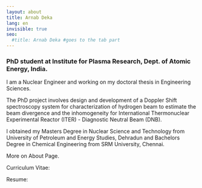 ```yaml
---
layout: about
title: Arnab Deka
lang: en
invisible: true
seo:
  #title: Arnab Deka #goes to the tab part
---
```


### PhD student at Institute for Plasma Research, Dept. of Atomic Energy, India.   


I am a Nuclear Engineer and working on my doctoral thesis in Engineering Sciences.

The PhD project involves design and development of a Doppler Shift spectroscopy system  for characterization of hydrogen beam to estimate the beam divergence and the inhomogeneity for International Thermonuclear Experimental Reactor (ITER) - Diagnostic Neutral Beam (DNB).

I obtained my Masters Degree in Nuclear Science and Technology from University of Petroleum and Energy Studies, Dehradun and Bachelors Degree in Chemical Engineering from SRM University, Chennai.

More on About Page.

Curriculum Vitae:

Resume:
